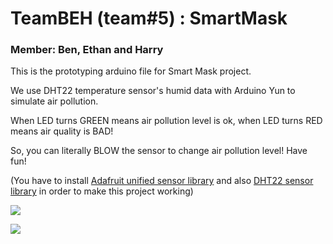 # TeamBEH (team#5) : SmartMask
### Member: Ben, Ethan and Harry

This is the prototyping arduino file for Smart Mask project.

We use DHT22 temperature sensor's humid data with Arduino Yun to simulate air pollution. 

When LED turns GREEN means air pollution level is ok, when LED turns RED means air quality is BAD! 

So, you can literally BLOW the sensor to change air pollution level! Have fun! 

(You have to install [Adafruit unified sensor library](https://github.com/adafruit/Adafruit_Sensor) and also [DHT22 sensor library](https://github.com/adafruit/DHT-sensor-library) in order to make this project working)

![](https://lh3.googleusercontent.com/pZeSCdiitA_pWE1wJzROzLcrnLwacfdw9CzFrHPdB-zGbtqsy9P53x3s94xssMlNNQnfnJhNzMAC_0bsk251zAVerc1H6luMgXFb9ge3wVjo0EefuFme_KRDCIy5Dj4hZpQQ1ThxlmH4dgWOgDl4_udSG-6llh0H3RyyQ6qjAU86pNTJGEfWc-m57ijCP2YM8XTR0wqPWsKYieTgzj2dha-UGkz4ohOv9IQJwNDEAeRXsXAKDxlv5KwoHwhU8MIgQ98_6xRqcwlsLOvA5eQa34kD8Gucv-tG7ULvLs4Bi6D1RHfLjzU19KYdIqVaYG0D5hkdZ5PKHXcRVo89_OgauFd7tYItdd2bXDT0Ysemaqb1sWCjkGExBodd0JuebyDz3ZA3LnP2cDWgOWmkpEqp2ea1V82Y2Op5_evf6-d7JJej9VUwxdDxVIbqSf58X3JfHjLqptEy3dCI35c8kRL4xlsX-z7i45--APCPkqD0lODI4dLnL0unpITH8q3ea88QgG-iV_qXTVSzm_JNbypLbgkiGtTF5JuS0rauCnKKLV4FWccV1Zt1dC_vT5wQxiDOGUQHT8omDgCL5cIzs9lEtZs1VqPoMt7OKso7wzXFUJbhR8N9M2DyWg=w1108-h1478-no?.gif)

![](https://lh3.googleusercontent.com/O5BeMwLOOkPJQowup_dmXX2lSeJLzqTeRuuPAtGTD7VP1A2hTPKCk50jbPQC2LaaxqDxVHVHp5jSDrVnBrq94MI6GooYRmeR3VBlHbr5aYwUa5e6LqqJ6fhe3qi0g3lOBHhS_38QlPwXdOTRuhY9ex6FO7LiQ_gAjZDjhnna-Fh6Eaahfcu_IO3IWsDXBIEPQmJUag18259wkv5uZtoeOfTQP8f42DGuXtxuRXRGP0khJOxM4vf-iiD4RHsZ6Mk1ScDEmT_m6BLUwaZzAxn-XAQxIBtVscWWLcVdvC9jwxDm0AttjVZapMgh9gKZU9YFCoPa1WmRGRcf0qpwI21P4v0OhD8zaQuvC9OMTWoMjUZNhqLCj5Y6I9Uh5BiTp0y2rgCags97Jyf0dlVyjKRJ6y6J3nXy8diblIzx5cFJADLnVK0Ybyr38xQh6dTgXT-dV2CUhLyJaVGq-ckG-83l_haLGKq01mz09DILwiGdCj6HaeQXIyVk29SH_8bSIthE_JuNnICNnddBvnmYqQbKHBLwMmjpPW8hfEwhY2EtwvNxFl12cmWkDSZCXijJr3wVlbXyDPf_uBx3u7tkJ4RbjQH4jrJOwloyreXcTeGXztexIRgR5iUUAg=w1134-h1511-no?.JPG)
